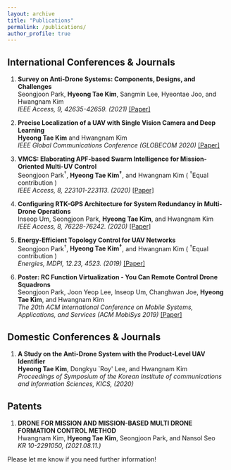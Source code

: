 ```yaml
---
layout: archive
title: "Publications"
permalink: /publications/
author_profile: true
---
```


## International Conferences & Journals

1. **Survey on Anti-Drone Systems: Components, Designs, and Challenges** <br>
Seongjoon Park, **Hyeong Tae Kim**, Sangmin Lee, Hyeontae Joo, and Hwangnam Kim <br>
*IEEE Access, 9, 42635-42659. (2021)* [[Paper]](https://ieeexplore.ieee.org/document/9378538) <br>
  
2. **Precise Localization of a UAV with Single Vision Camera and Deep Learning** <br>
**Hyeong Tae Kim** and Hwangnam Kim <br>
*IEEE Global Communications Conference (GLOBECOM 2020)* [[Paper]](https://ieeexplore.ieee.org/document/9322358) <br>
  
3. **VMCS: Elaborating APF-based Swarm Intelligence for Mission-Oriented Multi-UV Control** <br>
Seongjoon Park<sup>&#8224;</sup>, **Hyeong Tae Kim<sup>&#8224;</sup>**, and Hwangnam Kim ( <sup>&#8224;</sup>Equal contribution ) <br>
*IEEE Access, 8, 223101-223113. (2020)* [[Paper]](https://ieeexplore.ieee.org/document/9291063) <br>
  
4. **Configuring RTK-GPS Architecture for System Redundancy in Multi-Drone Operations** <br>
Inseop Um, Seongjoon Park, **Hyeong Tae Kim**, and Hwangnam Kim <br>
*IEEE Access, 8, 76228-76242. (2020)* [[Paper]](https://ieeexplore.ieee.org/document/9075221) <br>
  
5. **Energy-Efficient Topology Control for UAV Networks** <br>
Seongjoon Park<sup>&#8224;</sup>, **Hyeong Tae Kim<sup>&#8224;</sup>**, and Hwangnam Kim ( <sup>&#8224;</sup>Equal contribution ) <br>
*Energies, MDPI, 12.23, 4523. (2019)* [[Paper]](https://www.mdpi.com/1996-1073/12/23/4523) <br>
  
6. **Poster: RC Function Virtualization - You Can Remote Control Drone Squadrons** <br>
Seongjoon Park, Joon Yeop Lee, Inseop Um, Changhwan Joe, **Hyeong Tae Kim**, and Hwangnam Kim <br>
*The 20th ACM International Conference on Mobile Systems, Applications, and Services (ACM MobiSys 2019)* [[Paper]](https://dl.acm.org/doi/10.1145/3307334.3328644) <br>
  
## Domestic Conferences & Journals

1. **A Study on the Anti-Drone System with the Product-Level UAV Identifier** <br>
**Hyeong Tae Kim**, Dongkyu `Roy' Lee, and Hwangnam Kim <br>
*Proceedings of Symposium of the Korean Institute of communications and Information Sciences, KICS, (2020)* <br>
  
##  Patents

1. **DRONE FOR MISSION AND MISSION-BASED MULTI DRONE FORMATION CONTROL METHOD** <br>
Hwangnam Kim, **Hyeong Tae Kim**, Seongjoon Park, and Nansol Seo <br>
*KR 10-2291050, (2021.08.11.)* <br>
  

Please let me know if you need further information!